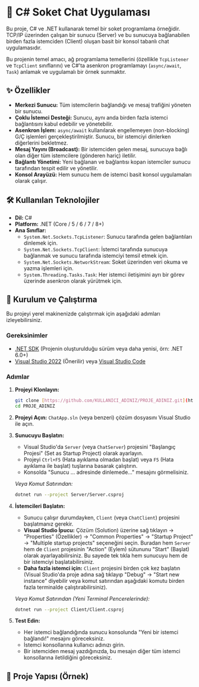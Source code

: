# 🚀 C# Soket Chat Uygulaması

Bu proje, C# ve .NET kullanarak temel bir soket programlama örneğidir. TCP/IP üzerinden çalışan bir sunucu (Server) ve bu sunucuya bağlanabilen birden fazla istemciden (Client) oluşan basit bir konsol tabanlı chat uygulamasıdır.

Bu projenin temel amacı, ağ programlama temellerini (özellikle `TcpListener` ve `TcpClient` sınıflarını) ve C#'ta asenkron programlamayı (`async/await`, `Task`) anlamak ve uygulamalı bir örnek sunmaktır.

## ✨ Özellikler

* **Merkezi Sunucu:** Tüm istemcilerin bağlandığı ve mesaj trafiğini yöneten bir sunucu.
* **Çoklu İstemci Desteği:** Sunucu, aynı anda birden fazla istemci bağlantısını kabul edebilir ve yönetebilir.
* **Asenkron İşlem:** `async/await` kullanılarak engellemeyen (non-blocking) G/Ç işlemleri gerçekleştirilmiştir. Sunucu, bir istemciyi dinlerken diğerlerini bekletmez.
* **Mesaj Yayını (Broadcast):** Bir istemciden gelen mesaj, sunucuya bağlı olan diğer tüm istemcilere (gönderen hariç) iletilir.
* **Bağlantı Yönetimi:** Yeni bağlanan ve bağlantısı kopan istemciler sunucu tarafından tespit edilir ve yönetilir.
* **Konsol Arayüzü:** Hem sunucu hem de istemci basit konsol uygulamaları olarak çalışır.

## 🛠️ Kullanılan Teknolojiler

* **Dil:** C#
* **Platform:** .NET (Core / 5 / 6 / 7 / 8+)
* **Ana Sınıflar:**
    * `System.Net.Sockets.TcpListener`: Sunucu tarafında gelen bağlantıları dinlemek için.
    * `System.Net.Sockets.TcpClient`: İstemci tarafında sunucuya bağlanmak ve sunucu tarafında istemciyi temsil etmek için.
    * `System.Net.Sockets.NetworkStream`: Soket üzerinden veri okuma ve yazma işlemleri için.
    * `System.Threading.Tasks.Task`: Her istemci iletişimini ayrı bir görev üzerinde asenkron olarak yürütmek için.

## 🏁 Kurulum ve Çalıştırma

Bu projeyi yerel makinenizde çalıştırmak için aşağıdaki adımları izleyebilirsiniz.

### Gereksinimler

* [.NET SDK](https://dotnet.microsoft.com/download) (Projenin oluşturulduğu sürüm veya daha yenisi, örn: .NET 6.0+)
* [Visual Studio 2022](https://visualstudio.microsoft.com/) (Önerilir) veya [Visual Studio Code](https://code.visualstudio.com/)

### Adımlar

1.  **Projeyi Klonlayın:**
    ```bash
    git clone [https://github.com/KULLANICI_ADINIZ/PROJE_ADINIZ.git](https://github.com/KULLANICI_ADINIZ/PROJE_ADINIZ.git)
    cd PROJE_ADINIZ
    ```

2.  **Projeyi Açın:**
    `ChatApp.sln` (veya benzeri) çözüm dosyasını Visual Studio ile açın.

3.  **Sunucuyu Başlatın:**
    * Visual Studio'da `Server` (veya `ChatServer`) projesini "Başlangıç Projesi" (Set as Startup Project) olarak ayarlayın.
    * Projeyi `Ctrl+F5` (Hata ayıklama olmadan başlat) veya `F5` (Hata ayıklama ile başlat) tuşlarına basarak çalıştırın.
    * Konsolda "Sunucu ... adresinde dinlemede..." mesajını görmelisiniz.

    *Veya Komut Satırından:*
    ```bash
    dotnet run --project Server/Server.csproj
    ```

4.  **İstemcileri Başlatın:**
    * Sunucu çalışır durumdayken, `Client` (veya `ChatClient`) projesini başlatmanız gerekir.
    * **Visual Studio İpucu:** Çözüm (Solution) üzerine sağ tıklayın -> "Properties" (Özellikler) -> "Common Properties" -> "Startup Project" -> "Multiple startup projects" seçeneğini seçin. Buradan hem `Server` hem de `Client` projesinin "Action" (Eylem) sütununu "Start" (Başlat) olarak ayarlayabilirsiniz. Bu sayede tek tıkla hem sunucuyu hem de bir istemciyi başlatabilirsiniz.
    * **Daha fazla istemci için:** `Client` projesini birden çok kez başlatın (Visual Studio'da proje adına sağ tıklayıp "Debug" -> "Start new instance" diyebilir veya komut satırından aşağıdaki komutu birden fazla terminalde çalıştırabilirsiniz).

    *Veya Komut Satırından (Yeni Terminal Pencerelerinde):*
    ```bash
    dotnet run --project Client/Client.csproj
    ```

5.  **Test Edin:**
    * Her istemci bağlandığında sunucu konsolunda "Yeni bir istemci bağlandı!" mesajını göreceksiniz.
    * İstemci konsollarına kullanıcı adınızı girin.
    * Bir istemciden mesaj yazdığınızda, bu mesajın diğer tüm istemci konsollarına iletildiğini göreceksiniz.

## 📁 Proje Yapısı (Örnek)
